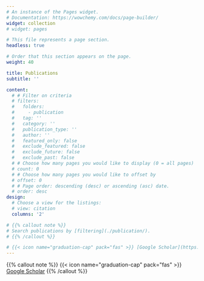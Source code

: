 ```yaml
---
# An instance of the Pages widget.
# Documentation: https://wowchemy.com/docs/page-builder/
widget: collection
# widget: pages

# This file represents a page section.
headless: true

# Order that this section appears on the page.
weight: 40

title: Publications
subtitle: ''

content:
  # # Filter on criteria
  # filters:
  #   folders:
  #     - publication
  #   tag: ''
  #   category: ''
  #   publication_type: ''
  #   author: ''
  #   featured_only: false
  #   exclude_featured: false
  #   exclude_future: false
  #   exclude_past: false
  # # Choose how many pages you would like to display (0 = all pages)
  # count: 0
  # # Choose how many pages you would like to offset by
  # offset: 0
  # # Page order: descending (desc) or ascending (asc) date.
  # order: desc
design:
  # Choose a view for the listings:
  # view: citation
  columns: '2'

# {{% callout note %}}
# Search publications by [filtering](./publication/).
# {{% /callout %}}

# {{< icon name="graduation-cap" pack="fas" >}} [Google Scholar](https://scholar.google.com/citations?user=DPAmfKEAAAAJ&hl=en&sortby=pubdate)
---
```


{{% callout note %}}
{{< icon name="graduation-cap" pack="fas" >}} [Google Scholar](https://scholar.google.com/citations?user=DPAmfKEAAAAJ&hl=en&sortby=pubdate)
{{% /callout %}}
